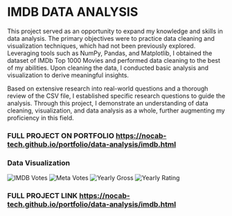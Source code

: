 # IMDB DATA ANALYSIS

This project served as an opportunity to expand my knowledge and skills in data analysis. The primary objectives were to practice data cleaning and visualization techniques, which had not been previously explored. Leveraging tools such as NumPy, Pandas, and Matplotlib, I obtained the dataset of IMDb Top 1000 Movies and performed data cleaning to the best of my abilities. Upon cleaning the data, I conducted basic analysis and visualization to derive meaningful insights.

Based on extensive research into real-world questions and a thorough review of the CSV file, I established specific research questions to guide the analysis. Through this project, I demonstrate an understanding of data cleaning, visualization, and data analysis as a whole, further augmenting my proficiency in this field.


### FULL PROJECT ON PORTFOLIO https://nocab-tech.github.io/portfolio/data-analysis/imdb.html


### Data Visualization

![IMDB Votes](https://user-images.githubusercontent.com/124457780/226522582-e551493e-1668-4112-9e88-f460c08fba71.png)
![Meta Votes](https://user-images.githubusercontent.com/124457780/226522588-074a27c2-fae7-4b6d-b2ba-5198cd9d8506.png)
![Yearly Gross](https://user-images.githubusercontent.com/124457780/226522590-47432040-7065-44f8-9cb1-9b6e80afc9df.png)
![Yearly Rating](https://user-images.githubusercontent.com/124457780/226522598-a34125dd-71ce-4f9f-9006-af0c781bbbfd.png)


### FULL PROJECT LINK https://nocab-tech.github.io/portfolio/data-analysis/imdb.html
